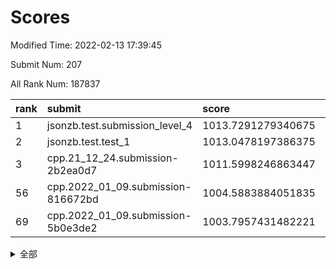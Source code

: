 # Scores

Modified Time: 2022-02-13 17:39:45

Submit Num: 207

All Rank Num: 187837

| rank |               submit               |       score        |       sigma        | pk_num |
| :--- | :--------------------------------- | :----------------- | :----------------- | :----- |
| 1    | jsonzb.test.submission_level_4     | 1013.7291279340675 | 0.8262741802240939 | 3630   |
| 2    | jsonzb.test.test_1                 | 1013.0478197386375 | 0.8055262766767044 | 3634   |
| 3    | cpp.21_12_24.submission-2b2ea0d7   | 1011.5998246863447 | 0.7896440492619011 | 3626   |
| 56   | cpp.2022_01_09.submission-816672bd | 1004.5883884051835 | 0.7018410169039621 | 3630   |
| 69   | cpp.2022_01_09.submission-5b0e3de2 | 1003.7957431482221 | 0.7340210108388416 | 3629   |


<details>
<summary>全部</summary>

| rank |                 submit                 |       score        |       sigma        | pk_num |
| :--- | :------------------------------------- | :----------------- | :----------------- | :----- |
| 1    | jsonzb.test.submission_level_4         | 1013.7291279340675 | 0.8262741802240939 | 3630   |
| 2    | jsonzb.test.test_1                     | 1013.0478197386375 | 0.8055262766767044 | 3634   |
| 3    | cpp.21_12_24.submission-2b2ea0d7       | 1011.5998246863447 | 0.7896440492619011 | 3626   |
| 4    | gobigger.level_3.submission_level_3_9  | 1011.4120708287704 | 0.7699326744839338 | 3630   |
| 5    | gobigger.level_3.submission_level_3_38 | 1011.3687772480173 | 0.7790378483157769 | 3625   |
| 6    | gobigger.level_3.submission_level_3_41 | 1011.1493904757738 | 0.7792918246379469 | 3631   |
| 7    | gobigger.level_3.submission_level_3_12 | 1011.0310446608349 | 0.7639116501855362 | 3632   |
| 8    | gobigger.level_3.submission_level_3_2  | 1010.9454838649558 | 0.7942754699133107 | 3626   |
| 9    | gobigger.level_3.submission_level_3_40 | 1010.7435088471732 | 0.7756220416736183 | 3628   |
| 10   | gobigger.level_3.submission_level_3_11 | 1010.7076162035767 | 0.7559261380098073 | 3633   |
| 11   | gobigger.level_3.submission_level_3_36 | 1010.6681128817775 | 0.7758730719288915 | 3628   |
| 12   | gobigger.level_3.submission_level_3_23 | 1010.6677484946791 | 0.7591454162564997 | 3628   |
| 13   | gobigger.level_3.submission_level_3_3  | 1010.6236358948205 | 0.7617100197888276 | 3636   |
| 14   | gobigger.level_3.submission_level_3_42 | 1010.6136445880155 | 0.7725255201174207 | 3628   |
| 15   | gobigger.level_3.submission_level_3_29 | 1010.544754337919  | 0.7754866481441457 | 3630   |
| 16   | gobigger.level_3.submission_level_3_26 | 1010.5225868748281 | 0.7855178049627161 | 3629   |
| 17   | gobigger.level_3.submission_level_3_7  | 1010.4785729115221 | 0.744559744541172  | 3630   |
| 18   | gobigger.level_3.submission_level_3_39 | 1010.4690767931125 | 0.7602896708192913 | 3631   |
| 19   | gobigger.level_3.submission_level_3_49 | 1010.4565789309461 | 0.7775110086836143 | 3627   |
| 20   | gobigger.level_3.submission_level_3_1  | 1010.4487055778842 | 0.7601106829050415 | 3628   |
| 21   | gobigger.level_3.submission_level_3_46 | 1010.3839389273542 | 0.7793904443928548 | 3631   |
| 22   | gobigger.level_3.submission_level_3_30 | 1010.3324277909544 | 0.7539930537945844 | 3635   |
| 23   | gobigger.level_3.submission_level_3_43 | 1010.2872376389114 | 0.7707403650353623 | 3629   |
| 24   | gobigger.level_3.submission_level_3_31 | 1010.2559102429914 | 0.7611983428680538 | 3623   |
| 25   | gobigger.level_3.submission_level_3_13 | 1010.180737776286  | 0.7486053948038053 | 3635   |
| 26   | gobigger.level_3.submission_level_3_4  | 1010.1388106072806 | 0.7778329003620579 | 3629   |
| 27   | gobigger.level_3.submission_level_3_5  | 1010.0111054494172 | 0.7665514800045397 | 3632   |
| 28   | gobigger.level_3.submission_level_3_44 | 1009.9569002839653 | 0.7669705673740917 | 3629   |
| 29   | gobigger.level_3.submission_level_3_33 | 1009.9176772536605 | 0.7562334650242183 | 3630   |
| 30   | gobigger.level_3.submission_level_3_20 | 1009.8942599032822 | 0.7760519331175235 | 3627   |
| 31   | gobigger.level_3.submission_level_3_27 | 1009.8908599476358 | 0.7477835045604436 | 3628   |
| 32   | gobigger.level_3.submission_level_3_16 | 1009.885811531167  | 0.7583089100450744 | 3630   |
| 33   | gobigger.level_3.submission_level_3_34 | 1009.7267084193733 | 0.7494252514257982 | 3632   |
| 34   | gobigger.level_3.submission_level_3_15 | 1009.7005118727708 | 0.7794249785263628 | 3629   |
| 35   | gobigger.level_3.submission_level_3_6  | 1009.5446929672577 | 0.744801981210355  | 3630   |
| 36   | gobigger.level_3.submission_level_3_45 | 1009.4690490900026 | 0.7555933975642097 | 3626   |
| 37   | gobigger.level_3.submission_level_3_25 | 1009.4640941429495 | 0.7494422117339036 | 3629   |
| 38   | gobigger.level_3.submission_level_3_19 | 1009.4622891392646 | 0.7519609673462178 | 3628   |
| 39   | gobigger.level_3.submission_level_3_24 | 1009.4272890856582 | 0.7591276431659905 | 3627   |
| 40   | gobigger.level_3.submission_level_3_8  | 1009.3556528957777 | 0.7485046027257286 | 3629   |
| 41   | gobigger.level_3.submission_level_3_37 | 1009.3476258275645 | 0.7550879746660589 | 3632   |
| 42   | gobigger.level_3.submission_level_3_14 | 1009.3221643694731 | 0.7480530046220789 | 3630   |
| 43   | gobigger.level_3.submission_level_3_35 | 1009.3008501903429 | 0.737777684737731  | 3632   |
| 44   | gobigger.level_3.submission_level_3_47 | 1009.2141080707692 | 0.7617885750429447 | 3633   |
| 45   | gobigger.level_3.submission_level_3_28 | 1009.211741936996  | 0.7568254975706145 | 3630   |
| 46   | gobigger.level_3.submission_level_3_0  | 1009.1285321184353 | 0.7440270768663277 | 3624   |
| 47   | gobigger.level_3.submission_level_3_18 | 1008.7497624471476 | 0.753259144927682  | 3633   |
| 48   | gobigger.level_3.submission_level_3_21 | 1008.660061453952  | 0.7401738953937018 | 3630   |
| 49   | gobigger.level_3.submission_level_3_22 | 1008.486314577675  | 0.7416055778714089 | 3629   |
| 50   | gobigger.level_3.submission_level_3_10 | 1008.385439896795  | 0.7463769839944356 | 3630   |
| 51   | gobigger.level_3.submission_level_3_48 | 1008.3689851842859 | 0.7519740018427955 | 3630   |
| 52   | gobigger.level_3.submission_level_3_32 | 1008.2479333734886 | 0.742001917147088  | 3625   |
| 53   | gobigger.level_3.submission_level_3_17 | 1008.2287698830272 | 0.7426574199738026 | 3634   |
| 54   | gobigger.level_1.submission_level_1_1  | 1005.2242737282417 | 0.736924640152401  | 3629   |
| 55   | gobigger.level_1.submission_level_1_27 | 1004.7842615425046 | 0.7148922025792485 | 3627   |
| 56   | cpp.2022_01_09.submission-816672bd     | 1004.5883884051835 | 0.7018410169039621 | 3630   |
| 57   | gobigger.level_1.submission_level_1_41 | 1004.471176976917  | 0.7188468747782499 | 3635   |
| 58   | gobigger.level_1.submission_level_1_23 | 1004.1690051760497 | 0.7042840197412826 | 3625   |
| 59   | gobigger.level_1.submission_level_1_6  | 1004.1499842143897 | 0.7140549151251044 | 3634   |
| 60   | gobigger.level_1.submission_level_1_37 | 1004.0714585042814 | 0.7190330116691175 | 3628   |
| 61   | gobigger.level_1.submission_level_1_18 | 1004.0289190546227 | 0.7178907620568613 | 3625   |
| 62   | gobigger.level_1.submission_level_1_15 | 1004.0084561803592 | 0.7129150120302058 | 3631   |
| 63   | gobigger.level_1.submission_level_1_32 | 1003.9777324122953 | 0.7169028553244843 | 3631   |
| 64   | gobigger.level_1.submission_level_1_44 | 1003.9198488701253 | 0.7197294122010638 | 3633   |
| 65   | gobigger.level_1.submission_level_1_17 | 1003.8985524928507 | 0.7249618415778802 | 3628   |
| 66   | gobigger.level_1.submission_level_1_47 | 1003.8917006135082 | 0.7088803348264908 | 3630   |
| 67   | gobigger.level_1.submission_level_1_21 | 1003.8852026555459 | 0.7092416107873887 | 3625   |
| 68   | gobigger.level_1.submission_level_1_24 | 1003.840273887341  | 0.7152406167602267 | 3625   |
| 69   | cpp.2022_01_09.submission-5b0e3de2     | 1003.7957431482221 | 0.7340210108388416 | 3629   |
| 70   | gobigger.level_1.submission_level_1_2  | 1003.7825139801395 | 0.7061572728636628 | 3630   |
| 71   | gobigger.level_1.submission_level_1_16 | 1003.780055629206  | 0.7254799626050578 | 3630   |
| 72   | gobigger.level_1.submission_level_1_19 | 1003.7249906879322 | 0.7137378786693798 | 3630   |
| 73   | gobigger.level_1.submission_level_1_13 | 1003.6777116440521 | 0.7265615548988988 | 3632   |
| 74   | gobigger.level_1.submission_level_1_10 | 1003.6595606747319 | 0.7210901833035871 | 3628   |
| 75   | gobigger.level_1.submission_level_1_4  | 1003.5615659213779 | 0.7086917385024394 | 3630   |
| 76   | gobigger.level_1.submission_level_1_7  | 1003.5375544782745 | 0.719130140545034  | 3629   |
| 77   | gobigger.level_1.submission_level_1_49 | 1003.4722673336557 | 0.7235246248068239 | 3629   |
| 78   | gobigger.level_1.submission_level_1_33 | 1003.4441522562223 | 0.7187878363588309 | 3626   |
| 79   | gobigger.level_1.submission_level_1_5  | 1003.4102083563452 | 0.7228627973630934 | 3627   |
| 80   | gobigger.level_1.submission_level_1_11 | 1003.3132354631298 | 0.7286712346623756 | 3626   |
| 81   | gobigger.level_1.submission_level_1_34 | 1003.3017342736377 | 0.7069090693664594 | 3632   |
| 82   | gobigger.level_1.submission_level_1_39 | 1003.223721070075  | 0.7303988999024719 | 3630   |
| 83   | gobigger.level_1.submission_level_1_14 | 1003.1701118725181 | 0.7225378092416341 | 3634   |
| 84   | gobigger.level_1.submission_level_1_3  | 1003.0198335839757 | 0.7163045288313424 | 3628   |
| 85   | gobigger.level_1.submission_level_1_35 | 1003.0193193925207 | 0.7094208984804801 | 3631   |
| 86   | gobigger.level_1.submission_level_1_28 | 1002.9293407611183 | 0.711563249406216  | 3626   |
| 87   | gobigger.level_1.submission_level_1_36 | 1002.9290935463805 | 0.7120147975016801 | 3633   |
| 88   | gobigger.level_1.submission_level_1_22 | 1002.8723573676913 | 0.7100696247465528 | 3630   |
| 89   | gobigger.level_1.submission_level_1_48 | 1002.8527488908211 | 0.7071076387853864 | 3630   |
| 90   | gobigger.level_1.submission_level_1_42 | 1002.7866318910344 | 0.7255900235856794 | 3631   |
| 91   | gobigger.level_1.submission_level_1_45 | 1002.724335506015  | 0.716918884309334  | 3632   |
| 92   | gobigger.level_1.submission_level_1_0  | 1002.7226394584127 | 0.7126028659053815 | 3628   |
| 93   | gobigger.level_1.submission_level_1_46 | 1002.6921246364826 | 0.6998918218179314 | 3635   |
| 94   | gobigger.level_1.submission_level_1_40 | 1002.6912714117511 | 0.7187109810361881 | 3631   |
| 95   | gobigger.level_1.submission_level_1_8  | 1002.6753180096453 | 0.7116612328513319 | 3634   |
| 96   | gobigger.level_1.submission_level_1_29 | 1002.6529640783111 | 0.7093682735249872 | 3635   |
| 97   | gobigger.level_1.submission_level_1_20 | 1002.6496367136698 | 0.704269078932282  | 3627   |
| 98   | gobigger.level_1.submission_level_1_43 | 1002.548771449508  | 0.7026014224432778 | 3629   |
| 99   | gobigger.level_1.submission_level_1_31 | 1002.5366071864449 | 0.7099687710135936 | 3628   |
| 100  | gobigger.level_1.submission_level_1_9  | 1002.4983923819206 | 0.7215856266598105 | 3623   |
| 101  | gobigger.level_1.submission_level_1_30 | 1002.3770552374596 | 0.7119345590241813 | 3631   |
| 102  | gobigger.level_1.submission_level_1_38 | 1002.3295769966915 | 0.7180938671896451 | 3628   |
| 103  | gobigger.level_1.submission_level_1_26 | 1002.279940253982  | 0.711176328562738  | 3629   |
| 104  | gobigger.level_1.submission_level_1_25 | 1001.995342527055  | 0.711807798912297  | 3622   |
| 105  | gobigger.level_1.submission_level_1_12 | 1001.5200436598512 | 0.7181986757706762 | 3632   |
| 106  | gobigger.random.submission_random_25   | 997.6612156189201  | 0.7034958501195647 | 3633   |
| 107  | gobigger.random.submission_random_36   | 997.6395048624569  | 0.6981969105426078 | 3629   |
| 108  | gobigger.random.submission_random_8    | 997.5409230279643  | 0.7030104727151492 | 3628   |
| 109  | gobigger.random.submission_random_18   | 997.0386138469022  | 0.7103330050377265 | 3631   |
| 110  | gobigger.random.submission_random_39   | 996.8023624442167  | 0.7086417788401    | 3631   |
| 111  | gobigger.random.submission_random_15   | 996.6976311310125  | 0.7040355302599759 | 3632   |
| 112  | gobigger.random.submission_random_10   | 996.5762856501782  | 0.7087570562014825 | 3632   |
| 113  | gobigger.random.submission_random_5    | 996.549803052338   | 0.7229000232588331 | 3630   |
| 114  | gobigger.random.submission_random_7    | 996.52713639352    | 0.7264392633526745 | 3631   |
| 115  | gobigger.random.submission_random_23   | 996.4944053711974  | 0.7074536444508442 | 3633   |
| 116  | gobigger.random.submission_random_19   | 996.4642002618409  | 0.7059571437640862 | 3623   |
| 117  | gobigger.random.submission_random_26   | 996.4240996894029  | 0.7215913418217054 | 3631   |
| 118  | gobigger.random.submission_random_24   | 996.413585960548   | 0.7096702055929521 | 3631   |
| 119  | gobigger.random.submission_random_2    | 996.3349145920378  | 0.7109905596619607 | 3631   |
| 120  | gobigger.random.submission_random_21   | 996.2542620389524  | 0.7029358208867474 | 3632   |
| 121  | gobigger.random.submission_random_48   | 996.2336551801604  | 0.7033039048754202 | 3625   |
| 122  | gobigger.random.submission_random_6    | 996.1957243828629  | 0.6958316074308484 | 3627   |
| 123  | gobigger.random.submission_random_42   | 996.181318992277   | 0.7029492074380271 | 3632   |
| 124  | gobigger.random.submission_random_30   | 996.143790939929   | 0.7342063139695902 | 3630   |
| 125  | gobigger.random.submission_random_12   | 996.0997426039853  | 0.7115400461559431 | 3628   |
| 126  | gobigger.random.submission_random_29   | 996.0862949631469  | 0.7174407863197462 | 3628   |
| 127  | gobigger.random.submission_random_22   | 996.0773813908783  | 0.7152085148379527 | 3630   |
| 128  | gobigger.random.submission_random_4    | 996.0053491023956  | 0.708777074271669  | 3632   |
| 129  | gobigger.random.submission_random_43   | 995.9098619799154  | 0.7110410331746926 | 3630   |
| 130  | gobigger.random.submission_random_49   | 995.8788657017169  | 0.7144002614476569 | 3629   |
| 131  | gobigger.random.submission_random_16   | 995.8153197984824  | 0.7146723135020234 | 3631   |
| 132  | gobigger.random.submission_random_13   | 995.7801678915005  | 0.7117884304951638 | 3630   |
| 133  | gobigger.random.submission_random_9    | 995.7713649954143  | 0.7024764511138883 | 3629   |
| 134  | gobigger.random.submission_random_41   | 995.7665431170425  | 0.7067913197913525 | 3634   |
| 135  | gobigger.random.submission_random_45   | 995.7636718836746  | 0.7005806142859633 | 3630   |
| 136  | gobigger.random.submission_random_33   | 995.7603278784466  | 0.7234734278201872 | 3633   |
| 137  | gobigger.random.submission_random_28   | 995.6974858806652  | 0.6996952312194575 | 3633   |
| 138  | gobigger.random.submission_random_40   | 995.6943739961316  | 0.7250259653216059 | 3631   |
| 139  | gobigger.random.submission_random_31   | 995.6756138668161  | 0.7124154966548417 | 3628   |
| 140  | gobigger.random.submission_random_17   | 995.6386569464706  | 0.7023459776387593 | 3635   |
| 141  | gobigger.random.submission_random_35   | 995.6038618557504  | 0.7144478257068567 | 3632   |
| 142  | gobigger.random.submission_random_46   | 995.5613573121377  | 0.7089311386303147 | 3632   |
| 143  | gobigger.random.submission_random_47   | 995.5087850449407  | 0.7171965344362791 | 3629   |
| 144  | gobigger.random.submission_random_34   | 995.5084613922655  | 0.7268720197854598 | 3631   |
| 145  | gobigger.random.submission_random_20   | 995.4788262173536  | 0.7204164814285844 | 3627   |
| 146  | gobigger.random.submission_random_37   | 995.4456293258487  | 0.7163487106047374 | 3627   |
| 147  | gobigger.random.submission_random_27   | 995.4294030610555  | 0.7161870427193507 | 3631   |
| 148  | gobigger.random.submission_random_32   | 995.3233808971743  | 0.7093992690469575 | 3627   |
| 149  | gobigger.random.submission_random_0    | 995.3179962272662  | 0.7065818647858205 | 3635   |
| 150  | gobigger.random.submission_random_11   | 995.293732086612   | 0.7132403875244013 | 3632   |
| 151  | gobigger.random.submission_random_38   | 995.2325477930979  | 0.7206475090280551 | 3631   |
| 152  | gobigger.random.submission_random_1    | 995.216065705718   | 0.7087677147618899 | 3632   |
| 153  | gobigger.random.submission_random_14   | 995.2157100987863  | 0.7114433994974345 | 3632   |
| 154  | gobigger.random.submission_random_3    | 995.0722560099496  | 0.7252880638184557 | 3639   |
| 155  | gobigger.random.submission_random_44   | 995.0534697977624  | 0.7159199715831334 | 3628   |
| 156  | gobigger.level_2.submission_level_2_24 | 994.5237569254316  | 0.7195835374528572 | 3629   |
| 157  | gobigger.level_2.submission_level_2_1  | 993.9243444851717  | 0.7522841986391529 | 3629   |
| 158  | gobigger.level_2.submission_level_2_45 | 993.7109283411176  | 0.7260944547583716 | 3630   |
| 159  | gobigger.level_2.submission_level_2_11 | 993.5280828078958  | 0.7317144530165276 | 3630   |
| 160  | gobigger.level_2.submission_level_2_49 | 993.4155352818217  | 0.7225399297239364 | 3631   |
| 161  | gobigger.level_2.submission_level_2_2  | 993.1439144749885  | 0.7532508502230079 | 3631   |
| 162  | gobigger.level_2.submission_level_2_46 | 993.0920573861034  | 0.7268703622984322 | 3629   |
| 163  | gobigger.level_2.submission_level_2_31 | 993.0059934569242  | 0.7351753811962924 | 3628   |
| 164  | gobigger.level_2.submission_level_2_4  | 992.9905726779997  | 0.7463985328415137 | 3627   |
| 165  | gobigger.level_2.submission_level_2_36 | 992.8788687362085  | 0.7494899786414967 | 3632   |
| 166  | gobigger.level_2.submission_level_2_37 | 992.781894215083   | 0.7362447161706993 | 3629   |
| 167  | gobigger.level_2.submission_level_2_42 | 992.7506681614458  | 0.7501097625406554 | 3627   |
| 168  | gobigger.level_2.submission_level_2_0  | 992.7366251787685  | 0.7214808990429965 | 3628   |
| 169  | gobigger.level_2.submission_level_2_8  | 992.5989940307998  | 0.7476416082876775 | 3632   |
| 170  | gobigger.level_2.submission_level_2_27 | 992.5987072567854  | 0.7308065754707181 | 3632   |
| 171  | gobigger.level_2.submission_level_2_13 | 992.4976617997705  | 0.7261424362105493 | 3630   |
| 172  | gobigger.level_2.submission_level_2_43 | 992.4490099849612  | 0.7330363708856903 | 3630   |
| 173  | gobigger.level_2.submission_level_2_26 | 992.4352470910285  | 0.7454281936845746 | 3634   |
| 174  | gobigger.level_2.submission_level_2_28 | 992.4307439325826  | 0.7450692415357347 | 3633   |
| 175  | gobigger.level_2.submission_level_2_39 | 992.4211500559558  | 0.7510986921385611 | 3633   |
| 176  | gobigger.level_2.submission_level_2_25 | 992.3324595509333  | 0.7506999004158991 | 3625   |
| 177  | gobigger.level_2.submission_level_2_29 | 992.266167091285   | 0.7615324759722939 | 3633   |
| 178  | gobigger.level_2.submission_level_2_22 | 992.2114321145776  | 0.7446079619735658 | 3629   |
| 179  | gobigger.level_2.submission_level_2_34 | 992.165185099617   | 0.724598846627118  | 3629   |
| 180  | gobigger.level_2.submission_level_2_9  | 992.1560176338544  | 0.7382138246754993 | 3630   |
| 181  | gobigger.level_2.submission_level_2_40 | 992.0264556746166  | 0.7319903067371012 | 3630   |
| 182  | gobigger.level_2.submission_level_2_5  | 991.9450285696925  | 0.7542092523233804 | 3624   |
| 183  | gobigger.level_2.submission_level_2_48 | 991.827513678431   | 0.7470640448262709 | 3627   |
| 184  | gobigger.level_2.submission_level_2_33 | 991.7740654578379  | 0.7430518235626435 | 3632   |
| 185  | gobigger.level_2.submission_level_2_38 | 991.7267889933032  | 0.7540815323197451 | 3630   |
| 186  | gobigger.level_2.submission_level_2_20 | 991.7109933499138  | 0.7462763503200667 | 3625   |
| 187  | gobigger.level_2.submission_level_2_32 | 991.6504222441803  | 0.7545488096803771 | 3625   |
| 188  | gobigger.level_2.submission_level_2_30 | 991.5677617177911  | 0.7467312374616084 | 3628   |
| 189  | gobigger.level_2.submission_level_2_44 | 991.5572180352606  | 0.7257526685135764 | 3628   |
| 190  | gobigger.level_2.submission_level_2_18 | 991.479616209839   | 0.7341702312908924 | 3627   |
| 191  | gobigger.level_2.submission_level_2_41 | 991.4490568077595  | 0.7360693453031405 | 3627   |
| 192  | gobigger.level_2.submission_level_2_3  | 991.4418533909725  | 0.7493457781564867 | 3635   |
| 193  | gobigger.level_2.submission_level_2_16 | 991.3230059189668  | 0.7394685571021526 | 3633   |
| 194  | gobigger.level_2.submission_level_2_10 | 991.2388765583768  | 0.7501815910730897 | 3627   |
| 195  | gobigger.level_2.submission_level_2_21 | 991.22247505357    | 0.7451165838042283 | 3631   |
| 196  | gobigger.level_2.submission_level_2_14 | 991.1454574549292  | 0.7517834563869153 | 3631   |
| 197  | gobigger.level_2.submission_level_2_35 | 991.1031494275138  | 0.7587603364906764 | 3625   |
| 198  | gobigger.level_2.submission_level_2_23 | 991.1017480873995  | 0.7380241430021318 | 3628   |
| 199  | gobigger.level_2.submission_level_2_17 | 990.9327383943604  | 0.763518365131247  | 3630   |
| 200  | gobigger.level_2.submission_level_2_19 | 990.8756612798863  | 0.7755296068037643 | 3618   |
| 201  | gobigger.level_2.submission_level_2_12 | 990.7763665835188  | 0.7659837081233032 | 3626   |
| 202  | gobigger.level_2.submission_level_2_7  | 990.7085092826027  | 0.7782471864531344 | 3633   |
| 203  | gobigger.level_2.submission_level_2_47 | 990.6199226458357  | 0.763017414710174  | 3635   |
| 204  | gobigger.level_2.submission_level_2_15 | 990.6166706640563  | 0.7543503421335201 | 3632   |
| 205  | gobigger.level_2.submission_level_2_6  | 990.0771194163832  | 0.7541965994276395 | 3626   |
| 206  | gobigger.none.submission_none_1        | 978.9829398982488  | 1.1876728919216735 | 3629   |
| 207  | gobigger.none.submission_none_0        | 976.131012978509   | 1.471422179464487  | 3630   |

</details>